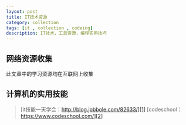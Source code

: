 ```yaml
---
layout: post
title: IT技术资源
category: collection
tags: [it , collection , codeing]
description: IT技术，工具资源，编程实用技巧
---
```


## 网络资源收集
此文章中的学习资源均在互联网上收集

## 计算机的实用技能
> [it技能一天学会：http://blog.jobbole.com/82633/][1]
> [codeschool：https://www.codeschool.com/][2]


  [1]: http://blog.jobbole.com/82633/
  [2]: https://www.codeschool.com/